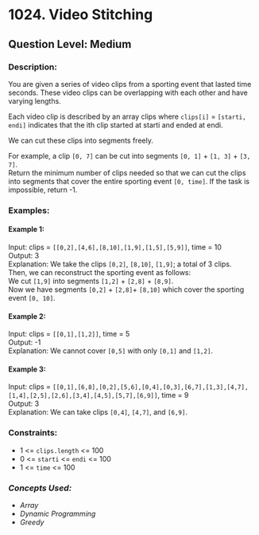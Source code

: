 # 1024. Video Stitching
## Question Level: Medium
### Description:
You are given a series of video clips from a sporting event that lasted time seconds. These video clips can be overlapping with each other and have varying lengths.

Each video clip is described by an array clips where `clips[i]` = `[starti, endi]` indicates that the ith clip started at starti and ended at endi.

We can cut these clips into segments freely.

For example, a clip `[0, 7]` can be cut into segments `[0, 1]` + `[1, 3]` + `[3, 7]`.<br>
Return the minimum number of clips needed so that we can cut the clips into segments that cover the entire sporting event `[0, time]`. If the task is impossible, return -1.

### Examples:
#### Example 1:

Input: clips = `[[0,2],[4,6],[8,10],[1,9],[1,5],[5,9]]`, time = 10<br>
Output: 3<br>
Explanation: We take the clips `[0,2]`, `[8,10]`, `[1,9]`; a total of 3 clips.<br>
Then, we can reconstruct the sporting event as follows:<br>
We cut `[1,9]` into segments `[1,2]` + `[2,8]` + `[8,9]`.<br>
Now we have segments `[0,2]` + `[2,8]`+ `[8,10]` which cover the sporting event `[0, 10]`.<br>
#### Example 2:

Input: clips = `[[0,1],[1,2]]`, time = 5<br>
Output: -1<br>
Explanation: We cannot cover `[0,5]` with only `[0,1]` and `[1,2]`.<br>
#### Example 3:

Input: clips = `[[0,1],[6,8],[0,2],[5,6],[0,4],[0,3],[6,7],[1,3],[4,7],[1,4],[2,5],[2,6],[3,4],[4,5],[5,7],[6,9]]`, time = 9<br>
Output: 3<br>
Explanation: We can take clips `[0,4]`, `[4,7]`, and `[6,9]`.<br>

### Constraints:

- 1 <= `clips.length` <= 100
- 0 <= `starti` <= `endi` <= 100
- 1 <= `time` <= 100

### <i>Concepts Used:
- Array
- Dynamic Programming
- Greedy </i>